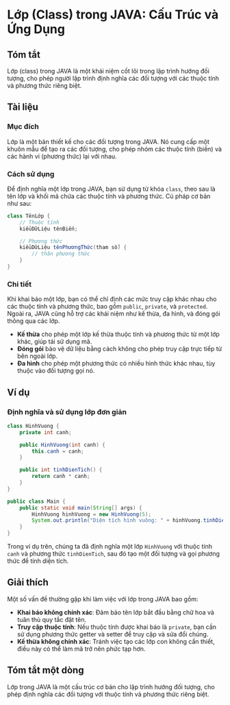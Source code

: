 <!--
Meta Description: # Lớp (Class) trong JAVA: Cấu Trúc và Ứng Dụng ## Tóm tắt Lớp (class) trong JAVA là một khái niệm cốt lõi trong lập trình hướng đối tượng, cho phép ng...
Meta Keywords: lớp, một, các, thức, phương
-->

# Lớp (Class) trong JAVA: Cấu Trúc và Ứng Dụng

## Tóm tắt
Lớp (class) trong JAVA là một khái niệm cốt lõi trong lập trình hướng đối tượng, cho phép người lập trình định nghĩa các đối tượng với các thuộc tính và phương thức riêng biệt.

## Tài liệu
### Mục đích
Lớp là một bản thiết kế cho các đối tượng trong JAVA. Nó cung cấp một khuôn mẫu để tạo ra các đối tượng, cho phép nhóm các thuộc tính (biến) và các hành vi (phương thức) lại với nhau.

### Cách sử dụng
Để định nghĩa một lớp trong JAVA, bạn sử dụng từ khóa `class`, theo sau là tên lớp và khối mã chứa các thuộc tính và phương thức. Cú pháp cơ bản như sau:

```java
class TênLớp {
    // Thuộc tính
    kiểuDữLiệu tênBiến;

    // Phương thức
    kiểuDữLiệu tênPhươngThức(tham số) {
        // thân phương thức
    }
}
```

### Chi tiết
Khi khai báo một lớp, bạn có thể chỉ định các mức truy cập khác nhau cho các thuộc tính và phương thức, bao gồm `public`, `private`, và `protected`. Ngoài ra, JAVA cũng hỗ trợ các khái niệm như kế thừa, đa hình, và đóng gói thông qua các lớp. 

- **Kế thừa** cho phép một lớp kế thừa thuộc tính và phương thức từ một lớp khác, giúp tái sử dụng mã.
- **Đóng gói** bảo vệ dữ liệu bằng cách không cho phép truy cập trực tiếp từ bên ngoài lớp.
- **Đa hình** cho phép một phương thức có nhiều hình thức khác nhau, tùy thuộc vào đối tượng gọi nó.

## Ví dụ
### Định nghĩa và sử dụng lớp đơn giản

```java
class HinhVuong {
    private int canh;

    public HinhVuong(int canh) {
        this.canh = canh;
    }

    public int tinhDienTich() {
        return canh * canh;
    }
}

public class Main {
    public static void main(String[] args) {
        HinhVuong hinhVuong = new HinhVuong(5);
        System.out.println("Diện tích hình vuông: " + hinhVuong.tinhDienTich());
    }
}
```

Trong ví dụ trên, chúng ta đã định nghĩa một lớp `HinhVuong` với thuộc tính `canh` và phương thức `tinhDienTich`, sau đó tạo một đối tượng và gọi phương thức để tính diện tích.

## Giải thích
Một số vấn đề thường gặp khi làm việc với lớp trong JAVA bao gồm:

- **Khai báo không chính xác**: Đảm bảo tên lớp bắt đầu bằng chữ hoa và tuân thủ quy tắc đặt tên.
- **Truy cập thuộc tính**: Nếu thuộc tính được khai báo là `private`, bạn cần sử dụng phương thức getter và setter để truy cập và sửa đổi chúng.
- **Kế thừa không chính xác**: Tránh việc tạo các lớp con không cần thiết, điều này có thể làm mã trở nên phức tạp hơn.

## Tóm tắt một dòng
Lớp trong JAVA là một cấu trúc cơ bản cho lập trình hướng đối tượng, cho phép định nghĩa các đối tượng với thuộc tính và phương thức riêng biệt.